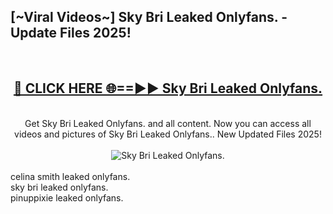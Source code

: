 <h2>[~Viral Videos~] Sky Bri Leaked Onlyfans. - Update Files 2025!</h2>
<br>
<div align="center">
<h2><a href="https://betterlinks.top/A2PfLJ" rel="nofollow">🔴 CLICK HERE 🌐==►► Sky Bri Leaked Onlyfans.</a></h2>
<br>
Get Sky Bri Leaked Onlyfans. and all content. Now you can access all videos and pictures of Sky Bri Leaked Onlyfans.. New Updated Files 2025!
<br>
<br>
<a href="https://betterlinks.top/A2PfLJ" rel="nofollow" data-target="animated-image.originalLink"><img src="https://i.ibb.co.com/WyWwxjT/player-gif2.gif" alt="Sky Bri Leaked Onlyfans." style="max-width: 100%; display: inline-block;" data-target="animated-image.originalImage"></a>
</div>
<br>
celina smith leaked onlyfans.<br>
sky bri leaked onlyfans.<br>
pinuppixie leaked onlyfans.